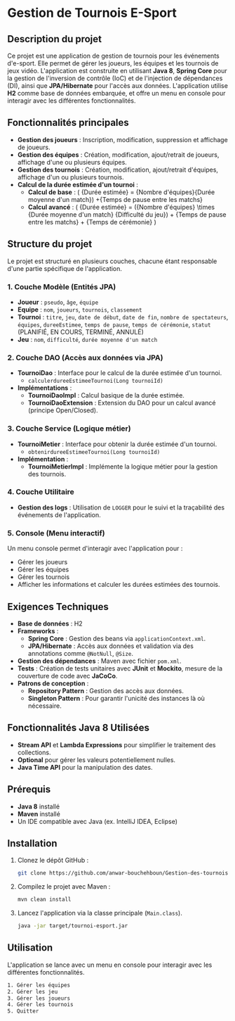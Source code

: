 # Gestion de Tournois E-Sport

## Description du projet

Ce projet est une application de gestion de tournois pour les événements d'e-sport. Elle permet de gérer les joueurs, les équipes et les tournois de jeux vidéo. L'application est construite en utilisant **Java 8**, **Spring Core** pour la gestion de l'inversion de contrôle (IoC) et de l'injection de dépendances (DI), ainsi que **JPA/Hibernate** pour l'accès aux données. L'application utilise **H2** comme base de données embarquée, et offre un menu en console pour interagir avec les différentes fonctionnalités.

## Fonctionnalités principales

- **Gestion des joueurs** : Inscription, modification, suppression et affichage de joueurs.
- **Gestion des équipes** : Création, modification, ajout/retrait de joueurs, affichage d'une ou plusieurs équipes.
- **Gestion des tournois** : Création, modification, ajout/retrait d'équipes, affichage d'un ou plusieurs tournois.
- **Calcul de la durée estimée d'un tournoi** :
  - **Calcul de base** : \( {Durée estimée} = {Nombre d'équipes}{Durée moyenne d'un match}) +{Temps de pause entre les matchs}
  - **Calcul avancé** : \( {Durée estimée} = ({Nombre d'équipes} \times {Durée moyenne d'un match} {Difficulté du jeu}) + {Temps de pause entre les matchs} + {Temps de cérémonie} )

## Structure du projet

Le projet est structuré en plusieurs couches, chacune étant responsable d'une partie spécifique de l'application.

### 1. Couche Modèle (Entités JPA)

- **Joueur** : `pseudo`, `âge`, `équipe`
- **Equipe** : `nom`, `joueurs`, `tournois`, `classement`
- **Tournoi** : `titre`, `jeu`, `date de début`, `date de fin`, `nombre de spectateurs`, `équipes`, `dureeEstimee`, `temps de pause`, `temps de cérémonie`, `statut` (PLANIFIÉ, EN COURS, TERMINÉ, ANNULÉ)
- **Jeu** : `nom`, `difficulté`, `durée moyenne d'un match`

### 2. Couche DAO (Accès aux données via JPA)

- **TournoiDao** : Interface pour le calcul de la durée estimée d'un tournoi.
  - `calculerdureeEstimeeTournoi(Long tournoiId)`
- **Implémentations** :
  - **TournoiDaoImpl** : Calcul basique de la durée estimée.
  - **TournoiDaoExtension** : Extension du DAO pour un calcul avancé (principe Open/Closed).

### 3. Couche Service (Logique métier)

- **TournoiMetier** : Interface pour obtenir la durée estimée d'un tournoi.
  - `obtenirdureeEstimeeTournoi(Long tournoiId)`
- **Implémentation** :
  - **TournoiMetierImpl** : Implémente la logique métier pour la gestion des tournois.

### 4. Couche Utilitaire

- **Gestion des logs** : Utilisation de `LOGGER` pour le suivi et la traçabilité des événements de l'application.

### 5. Console (Menu interactif)

Un menu console permet d'interagir avec l'application pour :

- Gérer les joueurs
- Gérer les équipes
- Gérer les tournois
- Afficher les informations et calculer les durées estimées des tournois.

## Exigences Techniques

- **Base de données** : H2
- **Frameworks** :
  - **Spring Core** : Gestion des beans via `applicationContext.xml`.
  - **JPA/Hibernate** : Accès aux données et validation via des annotations comme `@NotNull`, `@Size`.
- **Gestion des dépendances** : Maven avec fichier `pom.xml`.
- **Tests** : Création de tests unitaires avec **JUnit** et **Mockito**, mesure de la couverture de code avec **JaCoCo**.
- **Patrons de conception** :
  - **Repository Pattern** : Gestion des accès aux données.
  - **Singleton Pattern** : Pour garantir l'unicité des instances là où nécessaire.

## Fonctionnalités Java 8 Utilisées

- **Stream API** et **Lambda Expressions** pour simplifier le traitement des collections.
- **Optional** pour gérer les valeurs potentiellement nulles.
- **Java Time API** pour la manipulation des dates.

## Prérequis

- **Java 8** installé
- **Maven** installé
- Un IDE compatible avec Java (ex. IntelliJ IDEA, Eclipse)

## Installation

1. Clonez le dépôt GitHub :

   ```bash
   git clone https://github.com/anwar-bouchehboun/Gestion-des-tournois-de-jeux-video
   ```

2. Compilez le projet avec Maven :

   ```bash
   mvn clean install
   ```

3. Lancez l'application via la classe principale (`Main.class`).

   ```bash
   java -jar target/tournoi-esport.jar
   ```

## Utilisation

L'application se lance avec un menu en console pour interagir avec les différentes fonctionnalités.

```bash
1. Gérer les équipes
2. Gérer les jeu
3. Gérer les joueurs
4. Gérer les tournois
5. Quitter
```
